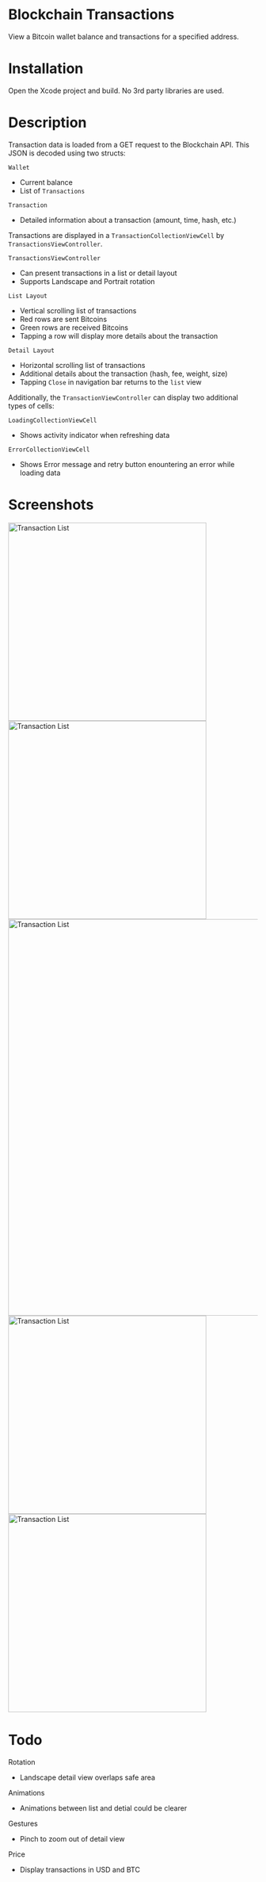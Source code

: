# Blockchain Transactions

View a Bitcoin wallet balance and transactions for a specified address.

# Installation

Open the Xcode project and build. No 3rd party libraries are used.

# Description

Transaction data is loaded from a GET request to the Blockchain API. This JSON is decoded using two structs:

`Wallet`
- Current balance
- List of `Transactions`

`Transaction`
- Detailed information about a transaction (amount, time, hash, etc.)

Transactions are displayed in a `TransactionCollectionViewCell` by `TransactionsViewController`. 

`TransactionsViewController`
- Can present transactions in a list or detail layout
- Supports Landscape and Portrait rotation 

`List Layout`
- Vertical scrolling list of transactions
- Red rows are sent Bitcoins
- Green rows are received Bitcoins
- Tapping a row will display more details about the transaction

`Detail Layout`
- Horizontal scrolling list of transactions
- Additional details about the transaction (hash, fee, weight, size)
- Tapping `Close` in navigation bar returns to the `list` view

Additionally, the `TransactionViewController` can display two additional types of cells:

`LoadingCollectionViewCell`
- Shows activity indicator when refreshing data

`ErrorCollectionViewCell`
- Shows Error message and retry button enountering an error while loading data

# Screenshots

<img src="/screenshots/list.png" alt="Transaction List" width="400" /> <img src="/screenshots/detail.png" alt="Transaction List" width="400" /> <img src="/screenshots/landscape.png" alt="Transaction List" width="800" /> <img src="/screenshots/error.png" alt="Transaction List" width="400" /> <img src="/screenshots/loading.png" alt="Transaction List" width="400" />


# Todo

Rotation
- Landscape detail view overlaps safe area

Animations
- Animations between list and detial could be clearer

Gestures
- Pinch to zoom out of detail view

Price
- Display transactions in USD and BTC
